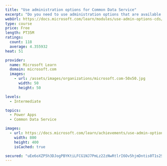```yaml
---
title: "Use administration options for Common Data Service"
excerpt: "Do you need to use administration options that are available for Common Data Service? This module will show you how you can use solutions within Common Data Service and administer environments."
webUrl: https://docs.microsoft.com/learn/modules/use-admin-options-cds/
type: course
price: Free
length: PT35M
ratings:
  count: 118
  average: 4.355932
heat: 51

provider:
  name: Microsoft Learn
  domain: microsoft.com
  images:
    - url: /assets/images/organizations/microsoft.com-50x50.jpg
      width: 50
      height: 50

levels:
  - Intermediate

topics:
  - Power Apps
  - Common Data Service

images:
  - url: https://docs.microsoft.com/learn/achievements/use-admin-options-cds-social.png
    width: 800
    height: 400
    isCached: true

secured: "uEe6oXZP5h3DJogPBYKtiLFCG1NJ7PmLz22zNwRtlrI6Ov5hjmDntis0T1s2S6bn26T0guCxw6cGvvtojbeZ0PXONtKymefb/PX551A7jW5I1cBDqpLTucna2Jo+MUG7XA8s5161hgO93AS39yvKZmWIYFs8/TzmWwk4PfN97egrFJsb/edczHjB1ACvkoSUg7WBJOyS33AK0Elm8/cKUf+9G1Gxq0iowZVnRAwrCNaNFhL8YyOov+gcp4Ep4cDfGwOL5WNlL3HmTuMV22YoOg+X4nWta+0JqIPG186w+njB3c7/DuZajicBXHKeLpZRQ/XtvBlqV0eMySdFKAzhUnj5zSLGIUSVNZoJUstG5t0PFxSm8qD4FVJY3ORxQg/9pA7yMdIxCy4ScxIEjVlZscZO0TcwoPIJfyBmS+3B83A=;4QXaIPJmA09Oh/0+anYcEg=="
---
```


